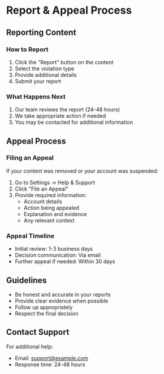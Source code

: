
# Report & Appeal Process

## Reporting Content

### How to Report

1. Click the "Report" button on the content
2. Select the violation type
3. Provide additional details
4. Submit your report

### What Happens Next

1. Our team reviews the report (24-48 hours)
2. We take appropriate action if needed
3. You may be contacted for additional information

## Appeal Process

### Filing an Appeal

If your content was removed or your account was suspended:

1. Go to Settings → Help & Support
2. Click "File an Appeal"
3. Provide required information:
   - Account details
   - Action being appealed
   - Explanation and evidence
   - Any relevant context

### Appeal Timeline

- Initial review: 1-3 business days
- Decision communication: Via email
- Further appeal if needed: Within 30 days

## Guidelines

- Be honest and accurate in your reports
- Provide clear evidence when possible
- Follow up appropriately
- Respect the final decision

## Contact Support

For additional help:
- Email: support@example.com
- Response time: 24-48 hours

